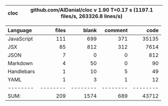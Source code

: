 cloc|github.com/AlDanial/cloc v 1.90  T=0.17 s (1197.1 files/s, 263326.8 lines/s)
--- | ---

Language|files|blank|comment|code
:-------|-------:|-------:|-------:|-------:
JavaScript|111|699|371|35135
JSX|85|812|312|7614
JSON|7|0|0|812
Markdown|4|50|0|90
Handlebars|1|10|5|49
YAML|1|3|1|12
--------|--------|--------|--------|--------
SUM:|209|1574|689|43712
